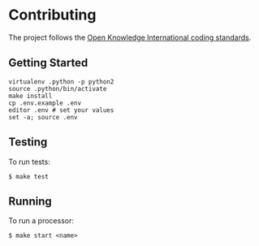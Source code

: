 # Contributing

The project follows the [Open Knowledge International coding standards](https://github.com/okfn/coding-standards).

## Getting Started

```
virtualenv .python -p python2
source .python/bin/activate
make install
cp .env.example .env
editor .env # set your values
set -a; source .env
```

## Testing

To run tests:

```
$ make test
```

## Running

To run a processor:

```
$ make start <name>
```
